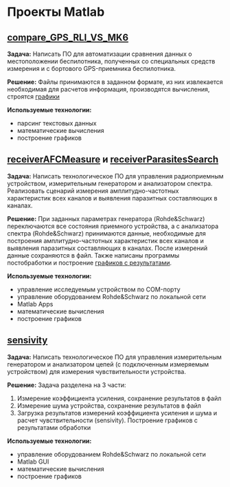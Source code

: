# Проекты Matlab

## [compare_GPS_RLI_VS_MK6](https://github.com/headsoft-mikhail/portfolio/tree/master/Matlab/compare_GPS_RLI_VS_MK6)
**Задача:** Написать ПО для автоматизации сравнения данных о местоположении беспилотника, полученных со специальных средств измерения и с бортового GPS-приемника беспилотника.
  
**Решение:** Файлы принимаются в заданном формате, из них извлекается необходимая для расчетов информация, производятся вычисления, строятся [графики](https://github.com/headsoft-mikhail/portfolio/blob/master/Matlab/compare_GPS_RLI_VS_MK6/output_data.png)

**Используемые технологии:**
- парсинг текстовых данных
- математические вычисления
- построение графиков
  
## [receiverAFCMeasure](https://github.com/headsoft-mikhail/portfolio/tree/master/Matlab/receiverAFCMeasure) и [receiverParasitesSearch](https://github.com/headsoft-mikhail/portfolio/tree/master/Matlab/receiverParasitesSearch)
**Задача:** Написать технологическое ПО для управления радиоприемным устройством, измерительным генератором и анализатором спектра. Реализовать сценарий измерения амплитудно-частотных характеристик всех каналов и выявления паразитных составляющих в каналах. 
  
**Решение:** При заданных параметрах генератора (Rohde&Schwarz) переключаются все состояния приемного устройства, а с анализатора спектра (Rohde&Schwarz) принимаются данные, необходимые для построения амплитудно-частотных характеристик всех каналов и выявления паразитных составляющих в каналах. После измерений  данные сохраняются в файл. Также написаны программы постобработки и построение [графиков с результатами](https://github.com/headsoft-mikhail/portfolio/blob/master/Matlab/receiverAFCMeasure/%D0%BD%D0%B5%D1%87%D0%B5%D1%82%D0%BD%D1%8B%D0%B5_%D0%BA%D0%B0%D0%BD%D0%B0%D0%BB%D1%8B.png).

**Используемые технологии:**
- управление исследуемым устройством по COM-порту
- управление оборудованием Rohde&Schwarz по локальной сети
- Matlab Apps
- математические вычисления
- построение графиков

## [sensivity](https://github.com/headsoft-mikhail/portfolio/tree/master/Matlab/sensivity)
**Задача:** Написать технологическое ПО для управления измерительным генератором и анализатором цепей (с подключенным измеряемым устройством) для измерения чувствительности устройства.   
  
**Решение:** Задача разделена на 3 части: 
1. Измерение коэффициента усиления, сохранение результатов в файл
2. Измерение шума устройства, сохранение результатов в файл
3. Загрузка результатов измерений коэффициента усиления и шума и расчет чувствительности (sensivity). Построение графиков с результатами обработки 

**Используемые технологии:**
- управление оборудованием Rohde&Schwarz по локальной сети
- Matlab GUI
- математические вычисления
- построение графиков
